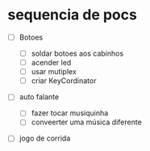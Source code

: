 # sequencia de pocs
- [ ] Botoes
    - [ ] soldar botoes aos cabinhos
    - [ ] acender led
    - [ ] usar mutiplex
    - [ ] criar KeyCordinator
- [ ] auto falante
    - [ ] fazer tocar musiquinha
    - [ ] conveerter uma música diferente
- [ ] jogo de corrida
    